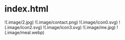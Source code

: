 # index.html
!(.image/2.jpg)
!(.image/contact.png)
!(.image/icon0.svg)
!(.image/icon2.svg)
!(.image/icon3.svg)
!(.image/me.jpg)
!(.image/meal.webp)
